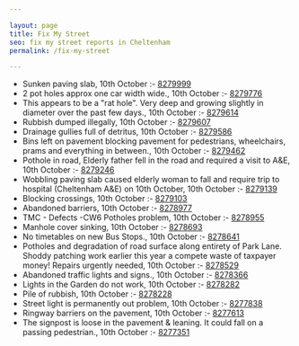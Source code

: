 ```yaml
---

layout: page
title: Fix My Street
seo: fix my street reports in Cheltenham
permalink: /fix-my-street

---
```


<!-- fix_marker starts -->

- Sunken paving slab, 10th October :- [8279999](https://www.fixmystreet.com/report/8279999)
- 2 pot holes approx one car width wide., 10th October :- [8279776](https://www.fixmystreet.com/report/8279776)
- This appears to be a "rat hole". Very deep and growing slightly in diameter over the past few days., 10th October :- [8279614](https://www.fixmystreet.com/report/8279614)
- Rubbish dumped illegally, 10th October :- [8279607](https://www.fixmystreet.com/report/8279607)
- Drainage gullies full of detritus, 10th October :- [8279586](https://www.fixmystreet.com/report/8279586)
- Bins left on pavement blocking pavement for pedestrians, wheelchairs, prams and everything in between., 10th October :- [8279462](https://www.fixmystreet.com/report/8279462)
- Pothole in road, Elderly father fell in the road and required a visit to A&E, 10th October :- [8279246](https://www.fixmystreet.com/report/8279246)
- Wobbling paving slab caused elderly woman to fall and require trip to hospital (Cheltenham A&E) on 10th October, 10th October :- [8279139](https://www.fixmystreet.com/report/8279139)
- Blocking crossings, 10th October :- [8279103](https://www.fixmystreet.com/report/8279103)
- Abandoned barriers, 10th October :- [8278977](https://www.fixmystreet.com/report/8278977)
- TMC - Defects -CW6 Potholes  problem, 10th October :- [8278955](https://www.fixmystreet.com/report/8278955)
- Manhole cover sinking, 10th October :- [8278693](https://www.fixmystreet.com/report/8278693)
- No timetables on new Bus Stops., 10th October :- [8278641](https://www.fixmystreet.com/report/8278641)
- Potholes and degradation of road surface along entirety of Park Lane. Shoddy patching work earlier this year a compete waste of taxpayer money! Repairs urgently needed, 10th October :- [8278529](https://www.fixmystreet.com/report/8278529)
- Abandoned traffic lights and signs., 10th October :- [8278366](https://www.fixmystreet.com/report/8278366)
- Lights in the Garden do not work, 10th October :- [8278282](https://www.fixmystreet.com/report/8278282)
- Pile of rubbish, 10th October :- [8278228](https://www.fixmystreet.com/report/8278228)
- Street light is permanently out problem, 10th October :- [8277838](https://www.fixmystreet.com/report/8277838)
- Ringway barriers on the pavement, 10th October :- [8277613](https://www.fixmystreet.com/report/8277613)
- The signpost is loose in the pavement & leaning. It could fall on a passing pedestrian., 10th October :- [8277351](https://www.fixmystreet.com/report/8277351)

<!-- fix_marker ends -->